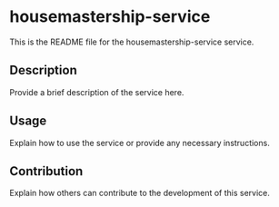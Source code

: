 # housemastership-service

This is the README file for the housemastership-service service.

## Description

Provide a brief description of the service here.

## Usage

Explain how to use the service or provide any necessary instructions.

## Contribution

Explain how others can contribute to the development of this service.